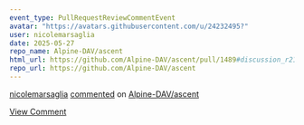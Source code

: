 ```yaml
---
event_type: PullRequestReviewCommentEvent
avatar: "https://avatars.githubusercontent.com/u/24232495?"
user: nicolemarsaglia
date: 2025-05-27
repo_name: Alpine-DAV/ascent
html_url: https://github.com/Alpine-DAV/ascent/pull/1489#discussion_r2110508592
repo_url: https://github.com/Alpine-DAV/ascent
---
```


<a href='https://github.com/nicolemarsaglia' target='_blank'>nicolemarsaglia</a> <a href='https://github.com/Alpine-DAV/ascent/pull/1489#discussion_r2110508592' target='_blank'>commented</a> on <a href='https://github.com/Alpine-DAV/ascent' target='_blank'>Alpine-DAV/ascent</a>

<a href='https://github.com/Alpine-DAV/ascent/pull/1489#discussion_r2110508592' target='_blank'>View Comment</a>